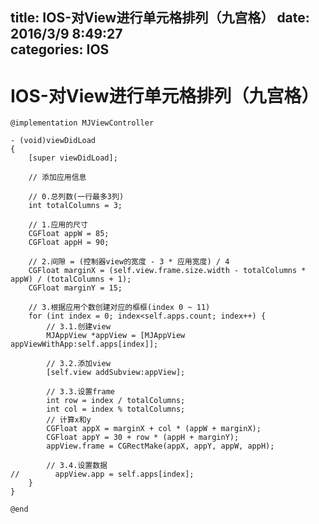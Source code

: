 title: IOS-对View进行单元格排列（九宫格）
date: 2016/3/9 8:49:27            
categories: IOS
---

# IOS-对View进行单元格排列（九宫格） #
	
	@implementation MJViewController
	
	- (void)viewDidLoad
	{
	    [super viewDidLoad];
	    
	    // 添加应用信息
	    
	    // 0.总列数(一行最多3列)
	    int totalColumns = 3;
	    
	    // 1.应用的尺寸
	    CGFloat appW = 85;
	    CGFloat appH = 90;
	    
	    // 2.间隙 = (控制器view的宽度 - 3 * 应用宽度) / 4
	    CGFloat marginX = (self.view.frame.size.width - totalColumns * appW) / (totalColumns + 1);
	    CGFloat marginY = 15;
	    
	    // 3.根据应用个数创建对应的框框(index 0 ~ 11)
	    for (int index = 0; index<self.apps.count; index++) {
	        // 3.1.创建view
	        MJAppView *appView = [MJAppView appViewWithApp:self.apps[index]];
	        
	        // 3.2.添加view
	        [self.view addSubview:appView];
	        
	        // 3.3.设置frame
	        int row = index / totalColumns;
	        int col = index % totalColumns;
	        // 计算x和y
	        CGFloat appX = marginX + col * (appW + marginX);
	        CGFloat appY = 30 + row * (appH + marginY);
	        appView.frame = CGRectMake(appX, appY, appW, appH);
	        
	        // 3.4.设置数据
	//        appView.app = self.apps[index];
	    }
	}
	
	@end